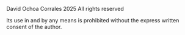 David Ochoa Corrales 2025 All rights reserved

Its use in and by any means is prohibited without the express written consent of the author.